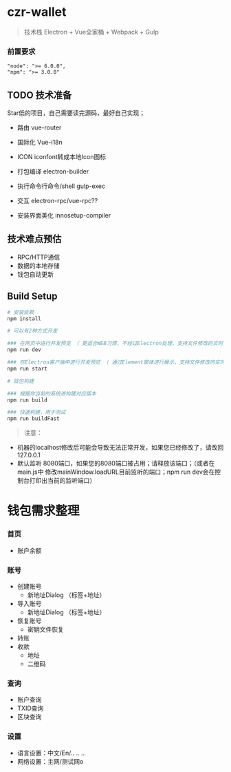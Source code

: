 # czr-wallet

> 技术栈 Electron + Vue全家桶 + Webpack + Gulp

### 前置要求

    "node": ">= 6.0.0",
    "npm": ">= 3.0.0"

## TODO 技术准备

Star低的项目，自己需要读完源码，最好自己实现；

- 路由          vue-router
- 国际化        Vue-i18n
- ICON         iconfont转成本地Icon图标
- 打包编译      electron-builder

- 执行命令行命令/shell        gulp-exec
- 交互                      electron-rpc/vue-rpc??
- 安装界面美化               innosetup-compiler

## 技术难点预估

- RPC/HTTP通信
- 数据的本地存储
- 钱包自动更新

## Build Setup

``` bash
# 安装依赖
npm install

# 可以有2种方式开发

### 在网页中进行开发预览 （ 更适合WEB习惯，不经过Electron处理，支持文件修改的实时预览 ）
npm run dev

### 在Electron客户端中进行开发预览 （ 通过Element窗体进行展示，支持文件修改的实时预览注意：注意：此方式需要在 npm run dev 之后，新开一个终端输入下面命令）
npm run start

# 钱包构建

### 根据你当前的系统进构建对应版本
npm run build

### 快速构建，用于测试
npm run buildFast

```

> 注意：
- 机器的localhost修改后可能会导致无法正常开发，如果您已经修改了，请改回127.0.0.1 
- 默认监听 8080端口，如果您的8080端口被占用；请释放该端口；（或者在 main.js中 修改mainWindow.loadURL目前监听的端口；npm run dev会在控制台打印出当前的监听端口）


# 钱包需求整理

### 首页

- 账户余额

### 账号

- 创建账号
	- 新地址Dialog （标签+地址）
- 导入账号
	- 新地址Dialog （标签+地址）	
- 恢复账号
	- 密钥文件恢复
- 转账
- 收款
	- 地址
	- 二维码


### 查询

- 账户查询
- TXID查询
- 区块查询



### 设置

- 语言设置：中文/En/.. .. ..
- 网络设置：主网/测试网o